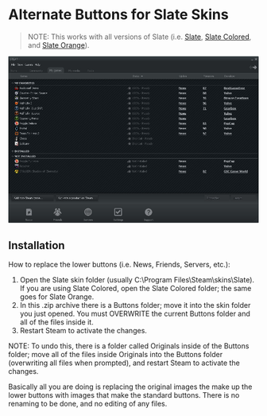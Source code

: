 # Alternate Buttons for Slate Skins

> NOTE: This works with all versions of Slate (i.e. [Slate](../Slate/), [Slate Colored](../Slate%20Colored/), and [Slate Orange](../Slate%20Orange/)).

![Preview](Preview.jpg?raw=true)

## Installation

How to replace the lower buttons (i.e. News, Friends, Servers, etc.):

1. Open the Slate skin folder (usually C:\Program Files\Steam\skins\Slate). If you are using Slate Colored, open the Slate Colored folder; the same goes for Slate Orange.
2. In this .zip archive there is a Buttons folder; move it into the skin folder you just opened. You must OVERWRITE the current Buttons folder and all of the files inside it.
3. Restart Steam to activate the changes.

NOTE: To undo this, there is a folder called Originals inside of the Buttons folder; move all of the files inside Originals into the Buttons folder (overwriting all files when prompted), and restart Steam to activate the changes.

Basically all you are doing is replacing the original images the make up the lower buttons with images that make the standard buttons. There is no renaming to be done, and no editing of any files.
